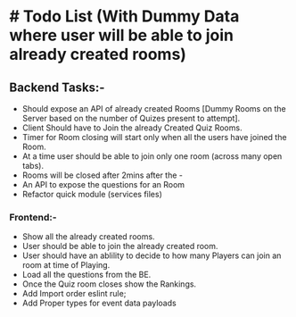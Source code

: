 # # Todo List (With Dummy Data where user will be able to join already created rooms)

## Backend Tasks:-

- Should expose an API of already created
  Rooms [Dummy Rooms on the Server based on the number of Quizes present to attempt].
- Client Should have to Join the already Created Quiz Rooms.
- Timer for Room closing will start only when all the users have joined the Room.
- At a time user should be able to join only one room (across many open tabs).
- Rooms will be closed after 2mins after the -
- An API to expose the questions for an Room
- Refactor quick module (services files)

### Frontend:-

- Show all the already created rooms.
- User should be able to join the already created room.
- User should have an ablility to decide to how many Players can join an room at time of Playing.
- Load all the questions from the BE.
- Once the Quiz room closes show the Rankings.
- Add Import order eslint rule;
- Add Proper types for event data payloads
